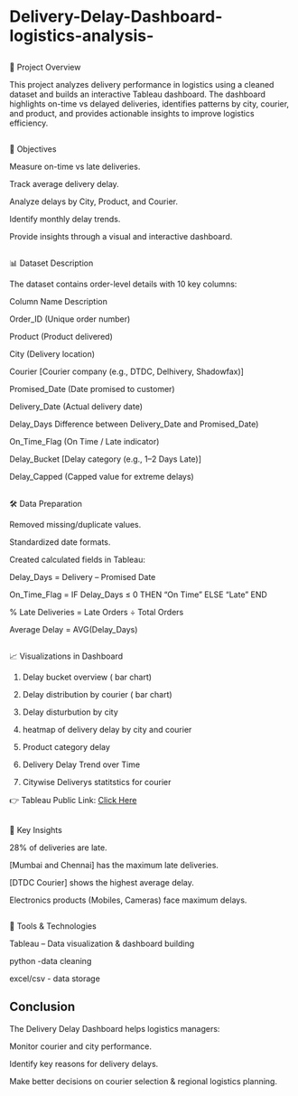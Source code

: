 # Delivery-Delay-Dashboard-logistics-analysis-
##
📌 Project Overview

This project analyzes delivery performance in logistics using a cleaned dataset and builds an interactive Tableau dashboard.
The dashboard highlights on-time vs delayed deliveries, identifies patterns by city, courier, and product, and provides actionable insights to improve logistics efficiency.
##
🎯 Objectives

Measure on-time vs late deliveries.

Track average delivery delay.

Analyze delays by City, Product, and Courier.

Identify monthly delay trends.

Provide insights through a visual and interactive dashboard.

## 
📊 Dataset Description

The dataset contains order-level details with 10 key columns:

Column Name	Description

Order_ID	(Unique order number)

Product	(Product delivered)

City	(Delivery location)

Courier	[Courier company (e.g., DTDC, Delhivery, Shadowfax)]

Promised_Date	(Date promised to customer)

Delivery_Date	(Actual delivery date)

Delay_Days	Difference between Delivery_Date and Promised_Date)

On_Time_Flag	(On Time / Late indicator)

Delay_Bucket	[Delay category (e.g., 1–2 Days Late)]

Delay_Capped	(Capped value for extreme delays)

## 
🛠️ Data Preparation

Removed missing/duplicate values.

Standardized date formats.

Created calculated fields in Tableau:

Delay_Days = Delivery – Promised Date

On_Time_Flag = IF Delay_Days ≤ 0 THEN “On Time” ELSE “Late” END

% Late Deliveries = Late Orders ÷ Total Orders

Average Delay = AVG(Delay_Days)

## 
📈 Visualizations in Dashboard

1. Delay bucket overview ( bar chart)

2. Delay distribution by courier ( bar chart)

3. Delay disturbution by city

4. heatmap of delivery delay by city and courier

5. Product category delay

6. Delivery Delay Trend over Time

7. Citywise Deliverys statitstics for courier


👉 Tableau Public Link: <a href="https://public.tableau.com/app/profile/aditi.singh4102/viz/DeliveryDelayDashboard1/Story1?publish=yes" target="_blank">Click Here</a>

## 
 🔑 Key Insights

 28% of deliveries are late.

[Mumbai and Chennai] has the maximum late deliveries.

[DTDC Courier] shows the highest average delay.

Electronics products (Mobiles, Cameras) face maximum delays.

## 
🚀 Tools & Technologies

Tableau – Data visualization & dashboard building

python -data cleaning

excel/csv - data storage


## Conclusion

The Delivery Delay Dashboard helps logistics managers:

Monitor courier and city performance.

Identify key reasons for delivery delays.

Make better decisions on courier selection & regional logistics planning.









